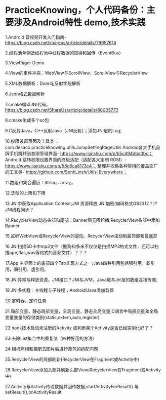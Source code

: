 # PracticeKnowing，个人代码备份：主要涉及Android特性 demo,技术实践

1.Android 音视频开发入门指南-https://blog.csdn.net/shareus/article/details/79957614

2.线程池单例及线程池中线程数据的取得和回传（EventBus）

3.ViewPager Demo

4.View的事件冲突：WebView与ScrollView，ScrollView与RecyclerView

5.XML数据解析：Dom4j;反射字段解析

6.Json格式数据解析

7.cmake编译JNI代码，https://blog.csdn.net/ShareUs/article/details/80005773

8.cmake生成多个so包

9.C反射Java，C++反射Java（JNI反射）；添加JNI层的Log;

10.权限设置页面及工具类：com.desaco.practiceknowing.utils.JumpSettingPageUtils
   Android各大手机品牌手机跳转到权限管理界面- https://www.jianshu.com/p/b5c494dba0bc；
   Android 跳转权限设置界面的终极适配（适配各大定制 ROM）- https://www.jianshu.com/p/58c6ca8173c4；
   整理并收集各种常用的覆盖面广的工具类- https://github.com/SenhLinsh/Utils-Everywhere；

11.数组和集合遍历：String...array，

12.泛型的上限和下限

13.JNI中获取Application Context;JNI 资源释放;JNI加密(编码格式GB2312？)? JNI线程同步？

14.RecyclerView动态头部和尾部；Banner图无限轮播;RecyclerView头部中添加Banner

15.监听WebView或RecyclerView的滚动。RecycerView滚动到最顶部和最底部

16.JNI扫描SD卡中mp3文件（酷狗和多米不仅仅是扫描MP3格式文件，还可以扫描ape,flac,wav等格式的音频文件）？？？

17.App 主界面上的底部四个Tab实现方式之一;Java四种引用包括强引用，软引用，弱引用，虚引用。

18.JNI异常与释放资源。JNI接口？JNI与JVM。Java层与Jni层的数组互相传递;

19.JNI多线程：主线程与子线程；Android/Java类加载器

20.定时器，定时任务

21.局部变量，静态局部变量，全局变量，静态全局变量;C语言中局部变量和全局变量变量的存储类别(static,extern,auto,register)

22.hook技术启动未注册的Activity 或判断某个Activity是否已经实例化好了？

23.去除List集合中的重复值（四种好用的方法）

24.相机照相和相册去图片后进行裁剪的适配问题

25.RecyclerView的局部刷新(RecyclerView在Fragment或Activity中)

26.RecyclerView添加头部并刷新头部View(RecyclerView在Fragment或Activity中)

27.Activity与Activity传递数据并回传数据,startActivityForResult() 与 setResult(),onActivityResult













